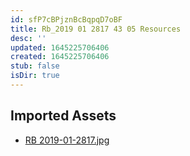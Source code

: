 ```yaml
---
id: sfP7cBPjznBcBqpqD7oBF
title: Rb_2019 01 2817 43 05 Resources
desc: ''
updated: 1645225706406
created: 1645225706406
stub: false
isDir: true
---
```

## Imported Assets
- [RB 2019-01-2817.jpg](/assets/rb-2019-01-2817-THZNgofqYvf4.jpg)
